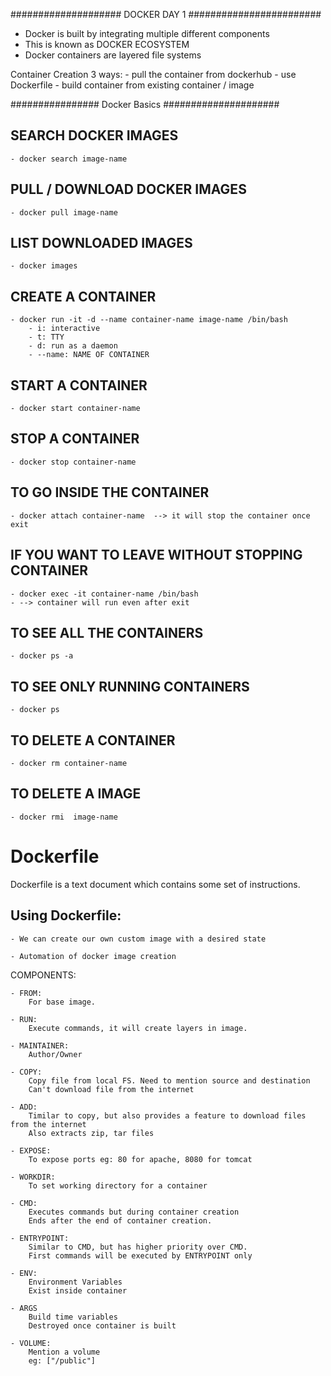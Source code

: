 #################### DOCKER DAY 1 ########################

- Docker is built by integrating multiple different components
- This is known as DOCKER ECOSYSTEM
- Docker containers are layered file systems

Container Creation 
3 ways:
	- pull the container from dockerhub
	- use Dockerfile
	- build container from existing container / image

################ Docker Basics #####################

## SEARCH DOCKER IMAGES
	- docker search image-name

## PULL / DOWNLOAD DOCKER IMAGES
	- docker pull image-name

## LIST DOWNLOADED IMAGES
	- docker images

## CREATE A CONTAINER 
	- docker run -it -d --name container-name image-name /bin/bash
		- i: interactive
   	  	- t: TTY
   	  	- d: run as a daemon
   	  	- --name: NAME OF CONTAINER

## START A CONTAINER
	- docker start container-name

## STOP A CONTAINER
	- docker stop container-name

## TO GO INSIDE THE CONTAINER
	- docker attach container-name  --> it will stop the container once exit 

## IF YOU WANT TO LEAVE WITHOUT STOPPING CONTAINER
	- docker exec -it container-name /bin/bash  
	- --> container will run even after exit

## TO SEE ALL THE CONTAINERS
	- docker ps -a

## TO SEE ONLY RUNNING CONTAINERS
	- docker ps

## TO DELETE A CONTAINER
	- docker rm container-name 

## TO DELETE A IMAGE
	- docker rmi  image-name

# Dockerfile #

Dockerfile is a text document which contains some set of instructions.

## Using Dockerfile:	

	- We can create our own custom image with a desired state

	- Automation of docker image creation

COMPONENTS:

	- FROM:
		For base image.

	- RUN:
		Execute commands, it will create layers in image.

	- MAINTAINER:
		Author/Owner

	- COPY:
		Copy file from local FS. Need to mention source and destination
		Can't download file from the internet
	
	- ADD:
		Timilar to copy, but also provides a feature to download files from the internet
		Also extracts zip, tar files

	- EXPOSE:
		To expose ports eg: 80 for apache, 8080 for tomcat
 
	- WORKDIR:
		To set working directory for a container

	- CMD:
		Executes commands but during container creation
		Ends after the end of container creation.

	- ENTRYPOINT:
		Similar to CMD, but has higher priority over CMD.
		First commands will be executed by ENTRYPOINT only

	- ENV:
		Environment Variables 
		Exist inside container 

	- ARGS
		Build time variables
		Destroyed once container is built
	
	- VOLUME: 
		Mention a volume
		eg: ["/public"]
